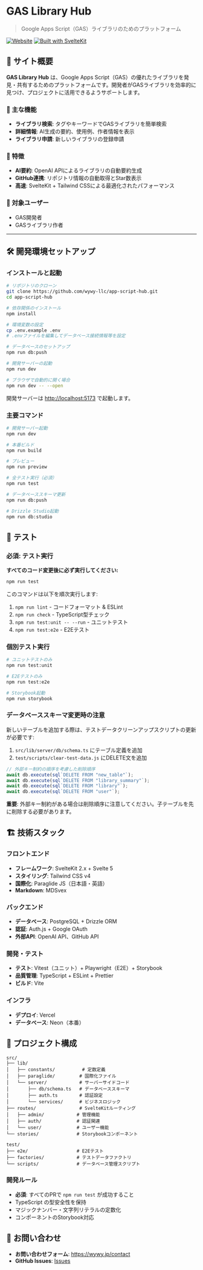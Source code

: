 # GAS Library Hub

> Google Apps Script（GAS）ライブラリのためのプラットフォーム

[![Website](https://img.shields.io/badge/Website-Live-brightgreen)](https://appscripthub.com)
[![Built with SvelteKit](https://img.shields.io/badge/Built%20with-SvelteKit-ff3e00)](https://kit.svelte.dev/)

## 📖 サイト概要

**GAS Library Hub** は、Google Apps Script（GAS）の優れたライブラリを発見・共有するためのプラットフォームです。開発者がGASライブラリを効率的に見つけ、プロジェクトに活用できるようサポートします。

### 🎯 主な機能

- **ライブラリ検索**: タグやキーワードでGASライブラリを簡単検索
- **詳細情報**: AI生成の要約、使用例、作者情報を表示
- **ライブラリ申請**: 新しいライブラリの登録申請

### 🌟 特徴

- **AI要約**: OpenAI APIによるライブラリの自動要約生成
- **GitHub連携**: リポジトリ情報の自動取得とStar数表示
- **高速**: SvelteKit + Tailwind CSSによる最適化されたパフォーマンス

### 🚀 対象ユーザー

- GAS開発者
- GASライブラリ作者

---

## 🛠 開発環境セットアップ

### インストールと起動

```bash
# リポジトリのクローン
git clone https://github.com/wywy-llc/app-script-hub.git
cd app-script-hub

# 依存関係のインストール
npm install

# 環境変数の設定
cp .env.example .env
# .envファイルを編集してデータベース接続情報等を設定

# データベースのセットアップ
npm run db:push

# 開発サーバーの起動
npm run dev

# ブラウザで自動的に開く場合
npm run dev -- --open
```

開発サーバーは <http://localhost:5173> で起動します。

### 主要コマンド

```bash
# 開発サーバー起動
npm run dev

# 本番ビルド
npm run build

# プレビュー
npm run preview

# 全テスト実行（必須）
npm run test

# データベーススキーマ更新
npm run db:push

# Drizzle Studio起動
npm run db:studio
```

## 🧪 テスト

### 必須: テスト実行

**すべてのコード変更後に必ず実行してください:**

```bash
npm run test
```

このコマンドは以下を順次実行します:

1. `npm run lint` - コードフォーマット & ESLint
2. `npm run check` - TypeScript型チェック
3. `npm run test:unit -- --run` - ユニットテスト
4. `npm run test:e2e` - E2Eテスト

### 個別テスト実行

```bash
# ユニットテストのみ
npm run test:unit

# E2Eテストのみ
npm run test:e2e

# Storybook起動
npm run storybook
```

### データベーススキーマ変更時の注意

新しいテーブルを追加する際は、テストデータクリーンアップスクリプトの更新が必要です:

1. `src/lib/server/db/schema.ts` にテーブル定義を追加
2. `test/scripts/clear-test-data.js` にDELETE文を追加

```javascript
// 外部キー制約の順序を考慮した削除順序
await db.execute(sql`DELETE FROM "new_table"`);
await db.execute(sql`DELETE FROM "library_summary"`);
await db.execute(sql`DELETE FROM "library"`);
await db.execute(sql`DELETE FROM "user"`);
```

**重要**: 外部キー制約がある場合は削除順序に注意してください。子テーブルを先に削除する必要があります。

## 🏗 技術スタック

### フロントエンド

- **フレームワーク**: SvelteKit 2.x + Svelte 5
- **スタイリング**: Tailwind CSS v4
- **国際化**: Paraglide JS（日本語・英語）
- **Markdown**: MDSvex

### バックエンド

- **データベース**: PostgreSQL + Drizzle ORM
- **認証**: Auth.js + Google OAuth
- **外部API**: OpenAI API、GitHub API

### 開発・テスト

- **テスト**: Vitest（ユニット）+ Playwright（E2E）+ Storybook
- **品質管理**: TypeScript + ESLint + Prettier
- **ビルド**: Vite

### インフラ

- **デプロイ**: Vercel
- **データベース**: Neon（本番）

## 📁 プロジェクト構成

```text
src/
├── lib/
│   ├── constants/          # 定数定義
│   ├── paraglide/         # 国際化ファイル
│   └── server/            # サーバーサイドコード
│       ├── db/schema.ts   # データベーススキーマ
│       ├── auth.ts        # 認証設定
│       └── services/      # ビジネスロジック
├── routes/                # SvelteKitルーティング
│   ├── admin/            # 管理機能
│   ├── auth/             # 認証関連
│   └── user/             # ユーザー機能
└── stories/              # Storybookコンポーネント

test/
├── e2e/                  # E2Eテスト
├── factories/            # テストデータファクトリ
└── scripts/              # データベース管理スクリプト
```

### 開発ルール

- **必須**: すべてのPRで `npm run test` が成功すること
- TypeScript の型安全性を保持
- マジックナンバー・文字列リテラルの定数化
- コンポーネントのStorybook対応

## 📧 お問い合わせ

- **お問い合わせフォーム**: <https://wywy.jp/contact>
- **GitHub Issues**: [Issues](https://github.com/wywy-llc/app-script-hub/issues)
